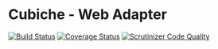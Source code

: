 # Cubiche - Web Adapter
[![Build Status](https://travis-ci.org/cubiche/web-adapter.svg?branch=master)](https://travis-ci.org/cubiche/web-adapter) [![Coverage Status](https://coveralls.io/repos/github/cubiche/web-adapter/badge.svg?branch=master)](https://coveralls.io/github/cubiche/web-adapter?branch=master) [![Scrutinizer Code Quality](https://scrutinizer-ci.com/g/cubiche/web-adapter/badges/quality-score.png?b=master)](https://scrutinizer-ci.com/g/cubiche/web-adapter/?branch=master) 
